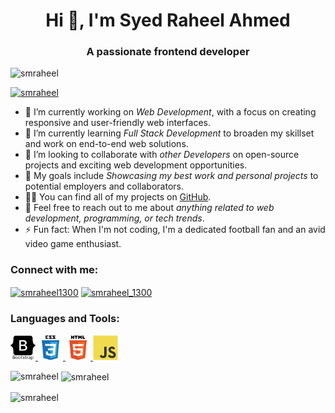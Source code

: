 <h1 align="center">Hi 👋, I'm Syed Raheel Ahmed</h1>
<h3 align="center">A passionate frontend developer</h3>

<p align="left"> <img src="https://komarev.com/ghpvc/?username=smraheel&label=Profile%20views&color=0e75b6&style=flat" alt="smraheel" /> </p>

<p align="left"> <a href="https://github.com/ryo-ma/github-profile-trophy"><img src="https://github-profile-trophy.vercel.app/?username=smraheel" alt="smraheel" /></a> </p>

- 🔭 I’m currently working on *Web Development*, with a focus on creating responsive and user-friendly web interfaces.
- 🌱 I’m currently learning *Full Stack Development* to broaden my skillset and work on end-to-end web solutions.
- 👯 I’m looking to collaborate with *other Developers* on open-source projects and exciting web development opportunities.
- 🥅 My goals include *Showcasing my best work and personal projects* to potential employers and collaborators.
- 👨‍💻 You can find all of my projects on [GitHub](https://github.com/SMRaheel).
- 💬 Feel free to reach out to me about *anything related to web development, programming, or tech trends*.
- ⚡ Fun fact: When I'm not coding, I'm a dedicated football fan and an avid video game enthusiast.

<h3 align="left">Connect with me:</h3>
<p align="left">
<a href="https://linkedin.com/in/smraheel1300" target="blank"><img align="center" src="https://raw.githubusercontent.com/rahuldkjain/github-profile-readme-generator/master/src/images/icons/Social/linked-in-alt.svg" alt="smraheel1300" height="30" width="40" /></a>
<a href="https://instagram.com/smraheel_1300" target="blank"><img align="center" src="https://raw.githubusercontent.com/rahuldkjain/github-profile-readme-generator/master/src/images/icons/Social/instagram.svg" alt="smraheel_1300" height="30" width="40" /></a>
</p>

<h3 align="left">Languages and Tools:</h3>
<p align="left"> <a href="https://getbootstrap.com" target="_blank" rel="noreferrer"> <img src="https://raw.githubusercontent.com/devicons/devicon/master/icons/bootstrap/bootstrap-plain-wordmark.svg" alt="bootstrap" width="40" height="40"/> </a> <a href="https://www.w3schools.com/css/" target="_blank" rel="noreferrer"> <img src="https://raw.githubusercontent.com/devicons/devicon/master/icons/css3/css3-original-wordmark.svg" alt="css3" width="40" height="40"/> </a> <a href="https://www.w3.org/html/" target="_blank" rel="noreferrer"> <img src="https://raw.githubusercontent.com/devicons/devicon/master/icons/html5/html5-original-wordmark.svg" alt="html5" width="40" height="40"/> </a> <a href="https://developer.mozilla.org/en-US/docs/Web/JavaScript" target="_blank" rel="noreferrer"> <img src="https://raw.githubusercontent.com/devicons/devicon/master/icons/javascript/javascript-original.svg" alt="javascript" width="40" height="40"/> </a> </p>

<p><img align="left" src="https://github-readme-stats.vercel.app/api/top-langs?username=smraheel&show_icons=true&locale=en&layout=compact" alt="smraheel" /></p>

<p>&nbsp;<img align="center" src="https://github-readme-stats.vercel.app/api?username=smraheel&show_icons=true&locale=en" alt="smraheel" /></p>

<p><img align="center" src="https://github-readme-streak-stats.herokuapp.com/?user=smraheel&" alt="smraheel" /></p>
